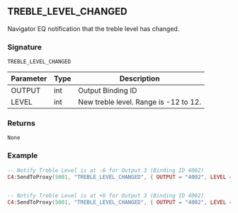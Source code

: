 ## TREBLE\_LEVEL\_CHANGED

Navigator EQ notification that the treble level has changed.


### Signature

`TREBLE_LEVEL_CHANGED`


| Parameter | Type | Description                           |
| --------- | ---- | ------------------------------------- |
| OUTPUT    | int  | Output Binding ID                     |
| LEVEL     | int  | New treble level. Range is -12 to 12. |


### Returns

`None`


### Example

```lua
-- Notify Treble Level is at -6 for Output 3 (Binding ID 4002)
C4:SendToProxy(5001, "TREBLE_LEVEL_CHANGED", { OUTPUT = "4002", LEVEL = -6 }, "NOTIFY")


-- Notify Treble Level is at +6 for Output 3 (Binding ID 4002)
C4:SendToProxy(5001, "TREBLE_LEVEL_CHANGED", { OUTPUT = "4002", LEVEL = 6 }, "NOTIFY")
```
